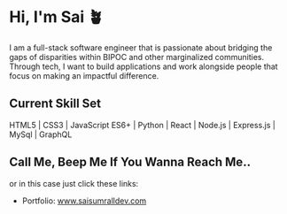# Hi, I'm Sai  🪴

I am a full-stack software engineer that is passionate about bridging the gaps of disparities within BIPOC and other marginalized communities. Through tech, I want to build applications and work alongside people that focus on making an impactful difference.


## Current Skill Set
HTML5 | CSS3 | JavaScript ES6+ | Python | React | Node.js | Express.js | MySql | GraphQL


## Call Me, Beep Me If You Wanna Reach Me..
or in this case just click these links:

- Portfolio: www.saisumralldev.com





<!--
**sainaadira/sainaadira** is a ✨ _special_ ✨ repository because its `README.md` (this file) appears on your GitHub profile.




